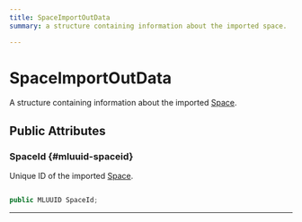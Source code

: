 ```yaml
---
title: SpaceImportOutData
summary: a structure containing information about the imported space. 

---
```


# SpaceImportOutData




A structure containing information about the imported [Space](/versioned_docs/version-14-Jun-2023/unity-api/api/UnityEngine.XR.MagicLeap/MLSpace/UnityEngine.XR.MagicLeap.MLSpace.Space.md).   





## Public Attributes

### SpaceId {#mluuid-spaceid}

Unique ID of the imported [Space](/versioned_docs/version-14-Jun-2023/unity-api/api/UnityEngine.XR.MagicLeap/MLSpace/UnityEngine.XR.MagicLeap.MLSpace.Space.md). 

```csharp

public MLUUID SpaceId;

```






-----------


